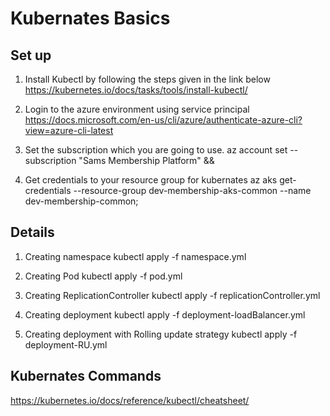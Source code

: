 # Kubernates Basics

## Set up

1. Install Kubectl by following the steps given in the link below
    https://kubernetes.io/docs/tasks/tools/install-kubectl/

2. Login to the azure environment using service principal
    https://docs.microsoft.com/en-us/cli/azure/authenticate-azure-cli?view=azure-cli-latest

3. Set the subscription which you are going to use.
    az account set --subscription "Sams Membership Platform" &&

4. Get credentials to your resource group for kubernates
    az aks get-credentials --resource-group  dev-membership-aks-common --name dev-membership-common;

## Details

1. Creating namespace
    kubectl apply -f namespace.yml

2. Creating Pod
    kubectl apply -f pod.yml

3. Creating ReplicationController
    kubectl apply -f replicationController.yml

4. Creating deployment
    kubectl apply -f deployment-loadBalancer.yml

5. Creating deployment with Rolling update strategy
    kubectl apply -f deployment-RU.yml

## Kubernates Commands

https://kubernetes.io/docs/reference/kubectl/cheatsheet/